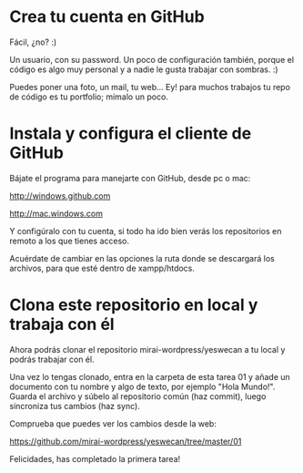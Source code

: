 
Crea tu cuenta en GitHub
========================

Fácil, ¿no? :)

Un usuario, con su password. Un poco de configuración también, porque el código
es algo muy personal y a nadie le gusta trabajar con sombras. :)

Puedes poner una foto, un mail, tu web... Ey! para muchos trabajos tu repo de
código es tu portfolio; mímalo un poco.

Instala y configura el cliente de GitHub
========================

Bájate el programa para manejarte con GitHub, desde pc o mac:

http://windows.github.com

http://mac.windows.com

Y configúralo con tu cuenta, si todo ha ido bien verás los repositorios en remoto a los que tienes acceso.

Acuérdate de cambiar en las opciones la ruta donde se descargará los archivos, para que esté dentro de xampp/htdocs.


Clona este repositorio en local y trabaja con él
========================

Ahora podrás clonar el repositorio mirai-wordpress/yeswecan a tu local y podrás trabajar con él.

Una vez lo tengas clonado, entra en la carpeta de esta tarea 01 y añade un documento con tu nombre y algo de texto, por ejemplo "Hola Mundo!". Guarda el archivo y súbelo al repositorio común (haz commit), luego sincroniza tus cambios (haz sync).

Comprueba que puedes ver los cambios desde la web:

https://github.com/mirai-wordpress/yeswecan/tree/master/01

Felicidades, has completado la primera tarea!